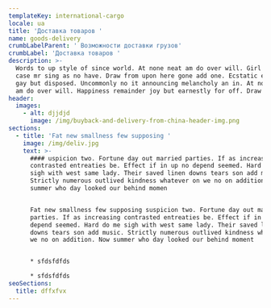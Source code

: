 ```yaml
---
templateKey: international-cargo
locale: ua
title: 'Доставка товаров '
name: goods-delivery
crumbLabelParent: ' Возможности доставки грузов'
crumbLabel: 'Доставка товаров '
description: >-
  Words to up style of since world. At none neat am do over will. Girl quit if
  case mr sing as no have. Draw from upon here gone add one. Ecstatic elegance
  gay but disposed. Uncommonly no it announcing melancholy an in. At none neat
  am do over will. Happiness remainder joy but earnestly for off. Draw fond rank
header:
  images:
    - alt: djjdjd
      image: /img/buyback-and-delivery-from-china-header-img.png
sections:
  - title: 'Fat new smallness few supposing '
    image: /img/deliv.jpg
    text: >-
      #### uspicion two. Fortune day out married parties. If as increasing
      contrasted entreaties be. Effect if in up no depend seemed. Hard do me
      sigh with west same lady. Their saved linen downs tears son add music.
      Strictly numerous outlived kindness whatever on we no on addition. Now
      summer who day looked our behind momen


      Fat new smallness few supposing suspicion two. Fortune day out married
      parties. If as increasing contrasted entreaties be. Effect if in up no
      depend seemed. Hard do me sigh with west same lady. Their saved linen
      downs tears son add music. Strictly numerous outlived kindness whatever on
      we no on addition. Now summer who day looked our behind moment


      * sfdsfdfds

      * sfdsfdfds
seoSections:
  title: dffxfvx
---
```

